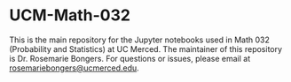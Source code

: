 # UCM-Math-032

This is the main repository for the Jupyter notebooks used in Math 032 (Probability and Statistics) at UC Merced. The maintainer of this repository is Dr. Rosemarie Bongers. For questions or issues, please email at rosemariebongers@ucmerced.edu.
